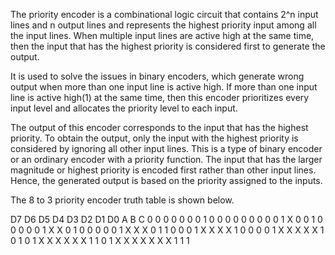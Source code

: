 The priority encoder is a combinational logic circuit that contains 2^n input lines and n output lines and represents the highest priority input among all the input lines. When multiple input lines are active high at the same time, then the input that has the highest priority is considered first to generate the output.

It is used to solve the issues in binary encoders, which generate wrong output when more than one input line is active high. If more than one input line is active high(1) at the same time, then this encoder prioritizes every input level and allocates the priority level to each input.


The output of this encoder corresponds to the input that has the highest priority. To obtain the output, only the input with the highest priority is considered by ignoring all other input lines. This is a type of binary encoder or an ordinary encoder with a priority function. The input that has the larger magnitude or highest priority is encoded first rather than other input lines. Hence, the generated output is based on the priority assigned to the inputs.


The 8 to 3 priority encoder truth table is shown below.


D7  D6	D5	D4	D3	D2	D1	D0	A	B	C
0   0	0	0	0	0	0	1	0	0	0
0   0	0	0	0	0	1	X	0	0	1
0	0	0	0	0	1	X	X	0	1	0
0	0	0	0	1	X	X	X	0	1	1
0   0	0	1	X	X	X	X	1	0	0
0	0	1	X	X	X	X	X	1	0	1
0   1	X	X	X	X	X	X	1	1	0
1	X	X	X	X	X	X	X	1	1	1  
